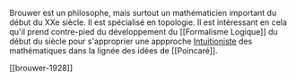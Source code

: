 Brouwer est un philosophe, mais surtout un mathématicien important du début du XXe siècle. Il est spécialisé en topologie. Il est intéressant en cela qu'il prend contre-pied du développement du [[Formalisme Logique]] du début du siècle pour s'approprier une appproche [Intuitioniste](Intuitionisme) des mathématiques dans la lignée des idées de [[Poincaré]].

[[brouwer-1928]]